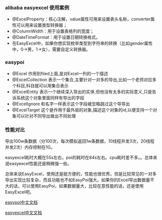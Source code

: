 ### alibaba easyexcel 使用案例

- @ExcelProperty：核心注解，value属性可用来设置表头名称，converter属性可以用来设置类型转换器；
- @ColumnWidth：用于设置表格列的宽度；
- @DateTimeFormat：用于设置日期转换格式。
- 在EasyExcel中，如果你想实现枚举类型到字符串的转换（比如gender属性中，0->男，1->女），需要自定义转换器。

### easypoi

- @Excel 作用到filed上面,是对Excel一列的一个描述
- @ExcelCollection 表示一个集合,主要针对一对多的导出,比如一个老师对应多个科目,科目就可以用集合表示
- @ExcelEntity 表示一个继续深入导出的实体,但他没有太多的实际意义,只是告诉系统这个对象里面同样有导出的字段
- @ExcelIgnore 和名字一样表示这个字段被忽略跳过这个导导出
- @ExcelTarget 这个是作用于最外层的对象,描述这个对象的id,以便支持一个对象可以针对不同导出做出不同处理

### 性能对比

导出100w条数据（分100次，每次模拟返回1w条数据，10线程并发3次，20线程并发2次）内存控制在1G。

easyexcel耗时大概在55s左右，poi的耗时在84s左右。cpu耗时差不多。。总体来说easyexcel性能还是稍微强一些。

总体来说EasyExcel，使用还是挺方便的，性能也很优秀。但是比较常见的一对多导出实现比较复杂，而且功能也不如EasyPoi强大。如果你的Excel导出数据量不大的话，可以使用EasyPoi，如果数据量大，比较在意性能的话，还是使用EasyExcel吧。


[easypoi中文文档](http://easypoi.mydoc.io/#category_50222)

[easyexcel中文文档](https://alibaba-easyexcel.github.io/)
